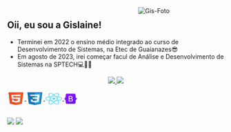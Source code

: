  <img align="right" alt="Gis-Foto" width="200"  src="https://cdn.discordapp.com/attachments/968584770839781426/1026262182264045640/20220925_221824-ANIMATION.gif">


## Oii, eu sou a Gislaine!
* Terminei em 2022 o ensino médio integrado ao curso de Desenvolvimento de Sistemas, na Etec de Guaianazes:sunglasses: 
* Em agosto de 2023, irei começar facul de Análise e Desenvolvimento de Sistemas na SPTECH:computer::woman_technologist: 

<div align="center">
  <a href="https://github.com/Gislaine09">
  <img height="180em" src="https://github-readme-stats.vercel.app/api?username=Gislaine09&show_icons=true&theme=radical&include_all_commits=true&count_private=true"/>
  <img height="180em" src="https://github-readme-stats.vercel.app/api/top-langs/?username=Gislaine09&layout=compact&langs_count=7&theme=radical"/>
</div>
  
<div style="display: inline_block"><br>
  <img align="center" alt="Gis-HTML" height="30" width="40" src="https://raw.githubusercontent.com/devicons/devicon/master/icons/html5/html5-original.svg">
  <img align="center" alt="Gis-CSS" height="30" width="40" src="https://raw.githubusercontent.com/devicons/devicon/master/icons/css3/css3-original.svg">
  <img align="center" alt="Gis-React" height="30" width="40" src="https://raw.githubusercontent.com/devicons/devicon/master/icons/react/react-original.svg">
  <img align="center" alt="Gis-Boot" width="30" width="40" src="https://raw.githubusercontent.com/devicons/devicon/master/icons/bootstrap/bootstrap-original.svg">
  
 </div>

  ##
  
<div>
  <a href="https://instagram.com/gislainecoutinho5808" target="_blank"><img src="https://img.shields.io/badge/-Instagram-%23E4405F?style=for-the-badge&logo=instagram&logoColor=white" target="_blank"></a>
  <a href="https://www.linkedin.com/in/gislaine-coutinho-a47589249/" target="_blank"><img src="https://img.shields.io/badge/-LinkedIn-%230077B5?style=for-the-badge&logo=linkedin&logoColor=white" target="_blank"></a> 
</div>

